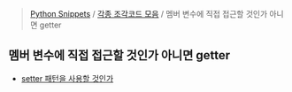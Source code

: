 > [Python Snippets](../../README.md) / [각종 조각코드 모음](../README.md) / 멤버 변수에 직접 접근할 것인가  아니면 getter 
## 멤버 변수에 직접 접근할 것인가  아니면 getter 
- [ setter 패턴을 사용할 것인가](%20setter%20패턴을%20사용할%20것인가.md)